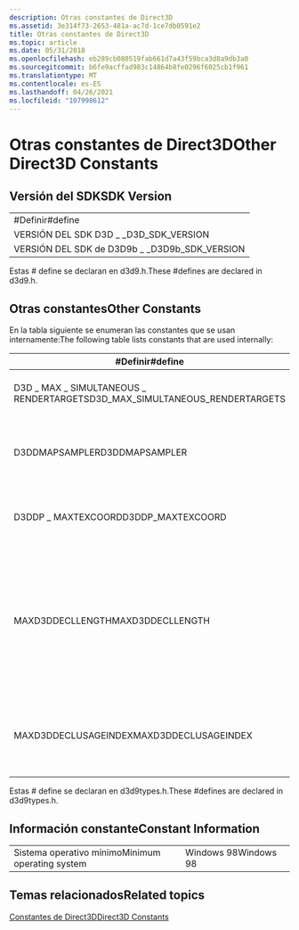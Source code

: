 ```yaml
---
description: Otras constantes de Direct3D
ms.assetid: 3e314f73-2653-481a-ac7d-1ce7db0591e2
title: Otras constantes de Direct3D
ms.topic: article
ms.date: 05/31/2018
ms.openlocfilehash: eb289cb080519fab661d7a43f59bca3d8a9db3a0
ms.sourcegitcommit: b6fe9acffad983c14864b8fe0296f6025cb1f961
ms.translationtype: MT
ms.contentlocale: es-ES
ms.lasthandoff: 04/26/2021
ms.locfileid: "107998612"
---
```

# <a name="other-direct3d-constants"></a><span data-ttu-id="91758-103">Otras constantes de Direct3D</span><span class="sxs-lookup"><span data-stu-id="91758-103">Other Direct3D Constants</span></span>

## <a name="sdk-version"></a><span data-ttu-id="91758-104">Versión del SDK</span><span class="sxs-lookup"><span data-stu-id="91758-104">SDK Version</span></span>



|                     |
|---------------------|
| <span data-ttu-id="91758-105">\#Definir</span><span class="sxs-lookup"><span data-stu-id="91758-105">\#define</span></span>            |
| <span data-ttu-id="91758-106">VERSIÓN DEL SDK D3D \_ \_</span><span class="sxs-lookup"><span data-stu-id="91758-106">D3D\_SDK\_VERSION</span></span>   |
| <span data-ttu-id="91758-107">VERSIÓN DEL SDK de D3D9b \_ \_</span><span class="sxs-lookup"><span data-stu-id="91758-107">D3D9b\_SDK\_VERSION</span></span> |



 

<span data-ttu-id="91758-108">Estas \# define se declaran en d3d9.h.</span><span class="sxs-lookup"><span data-stu-id="91758-108">These \#defines are declared in d3d9.h.</span></span>

## <a name="other-constants"></a><span data-ttu-id="91758-109">Otras constantes</span><span class="sxs-lookup"><span data-stu-id="91758-109">Other Constants</span></span>

<span data-ttu-id="91758-110">En la tabla siguiente se enumeran las constantes que se usan internamente:</span><span class="sxs-lookup"><span data-stu-id="91758-110">The following table lists constants that are used internally:</span></span>



| <span data-ttu-id="91758-111">\#Definir</span><span class="sxs-lookup"><span data-stu-id="91758-111">\#define</span></span>                              | <span data-ttu-id="91758-112">Value</span><span class="sxs-lookup"><span data-stu-id="91758-112">Value</span></span>                                             | <span data-ttu-id="91758-113">Descripción</span><span class="sxs-lookup"><span data-stu-id="91758-113">Description</span></span>                                                        |
|---------------------------------------|---------------------------------------------------|--------------------------------------------------------------------|
| <span data-ttu-id="91758-114">D3D \_ MAX \_ SIMULTANEOUS \_ RENDERTARGETS</span><span class="sxs-lookup"><span data-stu-id="91758-114">D3D\_MAX\_SIMULTANEOUS\_RENDERTARGETS</span></span> | <span data-ttu-id="91758-115">4</span><span class="sxs-lookup"><span data-stu-id="91758-115">4</span></span>                                                 | <span data-ttu-id="91758-116">Número máximo de rendertargets.</span><span class="sxs-lookup"><span data-stu-id="91758-116">The maximum number of rendertargets.</span></span>                               |
| <span data-ttu-id="91758-117">D3DDMAPSAMPLER</span><span class="sxs-lookup"><span data-stu-id="91758-117">D3DDMAPSAMPLER</span></span>                        | <span data-ttu-id="91758-118">256</span><span class="sxs-lookup"><span data-stu-id="91758-118">256</span></span>                                               | <span data-ttu-id="91758-119">Número máximo de muestras de mapa de desplazamiento.</span><span class="sxs-lookup"><span data-stu-id="91758-119">The maximum number of displacement map samples.</span></span>                    |
| <span data-ttu-id="91758-120">D3DDP \_ MAXTEXCOORD</span><span class="sxs-lookup"><span data-stu-id="91758-120">D3DDP\_MAXTEXCOORD</span></span>                    | <span data-ttu-id="91758-121">8</span><span class="sxs-lookup"><span data-stu-id="91758-121">8</span></span>                                                 | <span data-ttu-id="91758-122">Número máximo de coordenadas de textura.</span><span class="sxs-lookup"><span data-stu-id="91758-122">The maximum number of texture coordinates.</span></span>                         |
| <span data-ttu-id="91758-123">MAXD3DDECLLENGTH</span><span class="sxs-lookup"><span data-stu-id="91758-123">MAXD3DDECLLENGTH</span></span>                      | <span data-ttu-id="91758-124">64 (no incluye el elemento de vértice de marcador "end")</span><span class="sxs-lookup"><span data-stu-id="91758-124">64 (does not include "end" marker vertex element)</span></span> | <span data-ttu-id="91758-125">Número máximo de elementos de una declaración de vértice.</span><span class="sxs-lookup"><span data-stu-id="91758-125">Maximum number of elements in a vertex declaration.</span></span>                |
| <span data-ttu-id="91758-126">MAXD3DDECLUSAGEINDEX</span><span class="sxs-lookup"><span data-stu-id="91758-126">MAXD3DDECLUSAGEINDEX</span></span>                  | <span data-ttu-id="91758-127">15</span><span class="sxs-lookup"><span data-stu-id="91758-127">15</span></span>                                                | <span data-ttu-id="91758-128">Índice máximo (0-15) que se puede usar en una declaración de vértice.</span><span class="sxs-lookup"><span data-stu-id="91758-128">The maximum index (0-15) that can be used in a vertex declaration.</span></span> |



 

<span data-ttu-id="91758-129">Estas \# define se declaran en d3d9types.h.</span><span class="sxs-lookup"><span data-stu-id="91758-129">These \#defines are declared in d3d9types.h.</span></span>

## <a name="constant-information"></a><span data-ttu-id="91758-130">Información constante</span><span class="sxs-lookup"><span data-stu-id="91758-130">Constant Information</span></span>



|                          |            |
|--------------------------|------------|
| <span data-ttu-id="91758-131">Sistema operativo mínimo</span><span class="sxs-lookup"><span data-stu-id="91758-131">Minimum operating system</span></span> | <span data-ttu-id="91758-132">Windows 98</span><span class="sxs-lookup"><span data-stu-id="91758-132">Windows 98</span></span> |



 

## <a name="related-topics"></a><span data-ttu-id="91758-133">Temas relacionados</span><span class="sxs-lookup"><span data-stu-id="91758-133">Related topics</span></span>

<dl> <dt>

[<span data-ttu-id="91758-134">Constantes de Direct3D</span><span class="sxs-lookup"><span data-stu-id="91758-134">Direct3D Constants</span></span>](dx9-graphics-reference-d3d-constants.md)
</dt> </dl>

 

 



